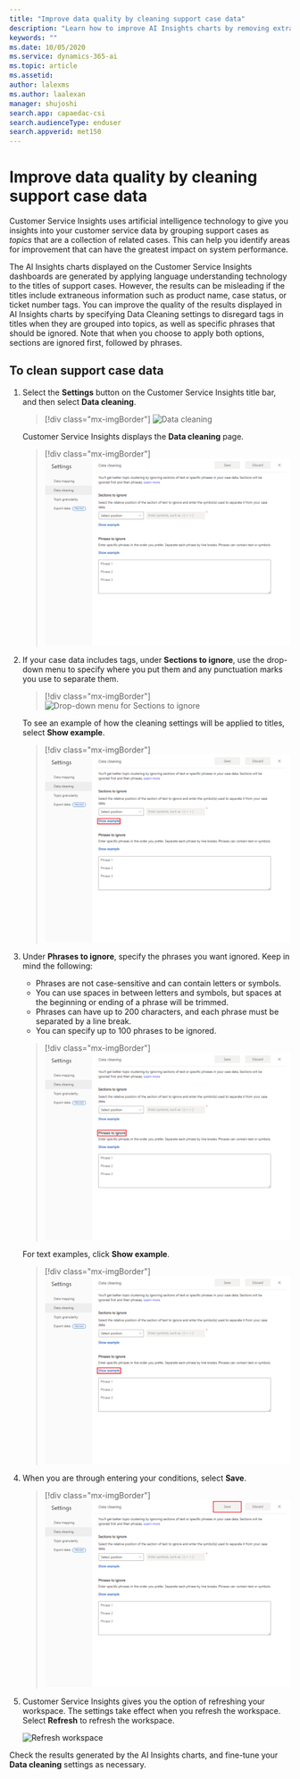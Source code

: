 ```yaml
---
title: "Improve data quality by cleaning support case data​"
description: "Learn how to improve AI Insights charts by removing extraneous tags in support case data."
keywords: ""
ms.date: 10/05/2020
ms.service: dynamics-365-ai
ms.topic: article
ms.assetid:
author: lalexms
ms.author: laalexan
manager: shujoshi
search.app: capaedac-csi
search.audienceType: enduser
search.appverid: met150
---
```


# Improve data quality by cleaning support case data

Customer Service Insights uses artificial intelligence technology to give you insights into your customer service data by grouping support cases as *topics* that are a collection of related cases. This can help you identify areas for improvement that can have the greatest impact on system performance.

The AI Insights charts displayed on the Customer Service Insights dashboards are generated by applying language understanding technology to the titles of support cases. However, the results can be misleading if the titles include extraneous information such as product name, case status, or ticket number tags. You can improve the quality of the results displayed in AI Insights charts by specifying Data Cleaning settings to disregard tags in titles when they are grouped into topics, as well as specific phrases that should be ignored. Note that when you choose to apply both options, sections are ignored first, followed by phrases.

## To clean support case data

1. Select the **Settings** button on the Customer Service Insights title bar, and then select **Data cleaning**.

   > [!div class="mx-imgBorder"]
   > ![Data cleaning](media/data-cleaning-setting.png "Data cleaning settings page")

   Customer Service Insights displays the **Data cleaning** page.

   > [!div class="mx-imgBorder"]
   > ![Data cleaning page](media/case-data-cleaning.png "Data cleaning page")
   

2. If your case data includes tags, under **Sections to ignore**, use the drop-down menu to specify where you put them and any punctuation marks you use to separate them. 

   > [!div class="mx-imgBorder"]
   > ![Drop-down menu for Sections to ignore](media/case-data-cleaning-select-position.png "Show the drop-down menu to select the position for Sections to ignore")

   To see an example of how the cleaning settings will be applied to titles, select **Show example**.

   > [!div class="mx-imgBorder"]
   > ![Show example for Sections to ignore](media/show-example-sections.png "Show an example of how cleaning settings are applied to titles")

3. Under **Phrases to ignore**, specify the phrases you want ignored. Keep in mind the following:
   - Phrases are not case-sensitive and can contain letters or symbols.
   - You can use spaces in between letters and symbols, but spaces at the beginning or ending of a phrase will be trimmed.
   - Phrases can have up to 200 characters, and each phrase must be separated by a line break.
   - You can specify up to 100 phrases to be ignored.

   > [!div class="mx-imgBorder"]
   > ![Phrases to ignore](media/phrases-to-ignore.png "Phrases to ignore")
   
   For text examples, click **Show example**.

   > [!div class="mx-imgBorder"]
   > ![Show example for Phrases to ignore](media/show-example-phrases.png "Show an example of how data cleaning is applied to phrases")

4. When you are through entering your conditions, select **Save**.

   > [!div class="mx-imgBorder"]
   > ![Save cleaning settings](media/save-cleaning-settings.png "Save cleaning settings") 

5. Customer Service Insights gives you the option of refreshing your workspace. The settings take effect when you refresh the workspace. Select **Refresh** to refresh the workspace.

   ![Refresh workspace](media/refresh-workspace-bar.png)

Check the results generated by the AI Insights charts, and fine-tune your **Data cleaning** settings as necessary.
